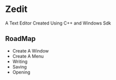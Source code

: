 # Zedit

A Text Editor Created Using C++ and Windows Sdk

## RoadMap
- Create A Window
- Create A Menu
- Writing
- Saving
- Opening